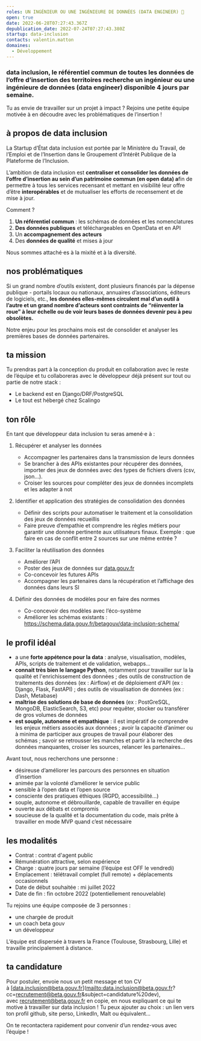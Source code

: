 ```yaml
---
roles: UN INGÉNIEUR OU UNE INGÉNIEURE DE DONNÉES (DATA ENGINEER) 🐍
open: true
date: 2022-06-28T07:27:43.367Z
depublication_date: 2022-07-24T07:27:43.380Z
startup: data-inclusion
contacts: valentin.matton
domaines:
  - Développement
---
```

### data inclusion, le référentiel commun de toutes les données de l’offre d’insertion des territoires **recherche un ingénieur ou une ingénieure de données (data engineer) disponible 4 jours par semaine.**

Tu as envie de travailler sur un projet à impact ? Rejoins une petite équipe motivée à en découdre avec les problématiques de l’insertion !

## **à propos de data inclusion**

La Startup d’État data inclusion est portée par le Ministère du Travail, de l’Emploi et de l’Insertion dans le Groupement d’Intérêt Publique de la Plateforme de l’Inclusion.

L’ambition de data inclusion est **centraliser et consolider les données de l’offre d’insertion au sein d’un patrimoine commun (en open data) a**fin de permettre à tous les services recensant et mettant en visibilité leur offre d’être **interopérables** et de mutualiser les efforts de recensement et de mise à jour.

Comment ?

1. **Un référentiel commun** : les schémas de données et les nomenclatures
2. **Des données publiques** et téléchargeables en OpenData et en API
3. Un **accompagnement des acteurs**
4. Des **données de qualité** et mises à jour

Nous sommes attaché·es à la mixité et à la diversité.

## **nos problématiques**

Si un grand nombre d’outils existent, dont plusieurs financés par la dépense publique - portails locaux ou nationaux, annuaires d’associations, éditeurs de logiciels, etc., **les données elles-mêmes circulent mal d’un outil à l’autre et un grand nombre d’acteurs sont contraints de “réinventer la roue” à leur échelle ou de voir leurs bases de données devenir peu à peu obsolètes.**

Notre enjeu pour les prochains mois est de consolider et analyser les premières bases de données partenaires.

## **ta mission**

Tu prendras part à la conception du produit en collaboration avec le reste de l’équipe et tu collaboreras avec le développeur déjà présent sur tout ou partie de notre stack :

* Le backend est en Django/DRF/PostgreSQL
* Le tout est hébergé chez Scalingo

## ton rôle

En tant que développeur data inclusion tu seras amené·e à :

1. Récupérer et analyser les données

   * Accompagner les partenaires dans la transmission de leurs données
   * Se brancher à des APIs existantes pour récupérer des données, importer des jeux de données avec des types de fichiers divers (csv, json…).
   * Croiser les sources pour compléter des jeux de données incomplets et les adapter à not
2. Identifier et application des stratégies de consolidation des données

   * Définir des scripts pour automatiser le traitement et la consolidation des jeux de données recueillis
   * Faire preuve d’empathie et comprendre les règles métiers pour garantir une donnée pertinente aux utilisateurs finaux. Exemple : que faire en cas de conflit entre 2 sources sur une même entrée ?
3. Faciliter la réutilisation des données

   * Améliorer l’API
   * Poster des jeux de données sur [data.gouv.fr](http://data.gouv.fr)
   * Co-concevoir les futures APIs
   * Accompagner les partenaires dans la récupération et l’affichage des données dans leurs SI
4. Définir des données de modèles pour en faire des normes

   * Co-concevoir des modèles avec l’éco-système
   * Améliorer les schémas existants : [](https://schema.data.gouv.fr/betagouv/data-inclusion-schema/)<https://schema.data.gouv.fr/betagouv/data-inclusion-schema/>

## le profil idéal

* a une **forte appétence pour la data** : analyse, visualisation, modèles, APIs, scripts de traitement et de validation, webapps…
* **connait très bien le langage Python**, notamment pour travailler sur la la qualité et l'enrichissement des données ; des outils de construction de traitements des données (ex : Airflow) et de déploiement d'API (ex : Django, Flask, FastAPI) ; des outils de visualisation de données (ex : Dash, Metabase)
* **maîtrise des solutions de base de données** (ex : PostGreSQL, MongoDB, ElasticSearch, S3, etc) pour requêter, stocker ou transférer de gros volumes de données
* **est souple, autonome et empathique** : il est impératif de comprendre les enjeux métiers associés aux données ; avoir la capacité d’animer ou à minima de participer aux groupes de travail pour élaborer des schémas ; savoir se retrousser les manches et partir à la recherche des données manquantes, croiser les sources, relancer les partenaires…

Avant tout, nous recherchons une personne :

* désireuse d’améliorer les parcours des personnes en situation d’insertion
* animée par la volonté d’améliorer le service public
* sensible à l’open data et l’open source
* consciente des pratiques éthiques (RGPD, accessibilité…)
* souple, autonome et débrouillarde, capable de travailler en équipe
* ouverte aux débats et compromis
* soucieuse de la qualité et la documentation du code, mais prête à travailler en mode MVP quand c’est nécessaire

## **les modalités**

* Contrat : contrat d'agent public
* Rémunération attractive, selon expérience
* Charge : quatre jours par semaine (l’équipe est OFF le vendredi)
* Emplacement : télétravail complet (full remote) + déplacements occasionnels
* Date de début souhaitée : mi juillet 2022
* Date de fin : fin octobre 2022 (potentiellement renouvelable)

Tu rejoins une équipe composée de 3 personnes :

* une chargée de produit
* un coach beta gouv
* un développeur

L’équipe est dispersée à travers la France (Toulouse, Strasbourg, Lille) et travaille principalement à distance.

## **ta candidature**

Pour postuler, envoie nous un petit message et ton CV à \[data.inclusion@beta.gouv.fr](<mailto:data.inclusion@beta.gouv.fr>?cc=recrutement@beta.gouv.fr&subject=candidature%20dev), avec [recrutement@beta.gouv.fr](mailto:recrutement@beta.gouv.fr) en copie, en nous expliquant ce qui te motive à travailler sur data inclusion ! Tu peux ajouter au choix : un lien vers ton profil github, site perso, LinkedIn, Malt ou équivalent…

On te recontactera rapidement pour convenir d’un rendez-vous avec l’équipe !
